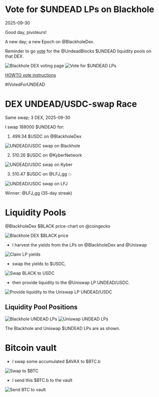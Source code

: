 # Vote for $UNDEAD LPs on Blackhole 

2025-09-30 

Good day, pivoteurs! 

A new day; a new Epoch on @BlackholeDex. 

Reminder to go [vote](https://blackhole.xyz/vote) for the @UndeadBlocks $UNDEAD liquidity pools on that DEX. 

![Blackhole DEX voting page](imgs/01a-vote.png) 
![Vote for $UNDEAD LPs](imgs/01b-voted.png) 

[HOWTO vote instructions](https://x.com/pivocateur/status/1945637734682341791) 

#IVotedForUNDEAD 

# DEX UNDEAD/USDC-swap Race 

Same swap; 3 DEX, 2025-09-30 

I swap 188000 $UNDEAD for: 

1. 499.34 $USDC on @BlackholeDex 

![UNDEAD/USDC swap on Blackhole](imgs/02a-blackhole.png) 

2. 510.26 $USDC on @KyberNetwork 

![UNDEAD/USDC swap on Kyber](imgs/02b-kyber.png) 

3. 510.47 $USDC on @LFJ_gg 💥 

![UNDEAD/USDC swap on LFJ](imgs/02c-lfj.png) 

Winner: @LFJ_gg (35-day streak) 

# Liquidity Pools 

@BlackholeDex $BLACK price-chart on @coingecko 

![Blackhole DEX $BLACK price](imgs/03a-black.png) 

* I harvest the yields from the LPs on @BlackholeDex and @Uniswap 

![Claim LP yields](imgs/03b-claim.png) 

* swap the yields to $USDC, 

![Swap BLACK to USDC](imgs/03c-swap.png) 

* then provide liquidity to the @Uniswap LP UNDEAD/USDC. 

![Provide liquidity to the Uniswap LP UNDEAD/USDC](imgs/03d-provide.png) 
## Liquidity Pool Positions 

![Blackhole UNDEAD LPs](imgs/04a-blackhole-lps.png) 
![Uniswap UNDEAD LPs](imgs/04b-uniswap-lps.png) 

The Blackhole and Uniswap $UNDEAD LPs are as shown. 

# Bitcoin vault 

* I swap some accumulated $AVAX to $BTC.b 

![Swap to $BTC](imgs/05a-swap.png) 

* I send this $BTC.b to the vault 

![Send BTC to vault](imgs/05b-sned.png) 

